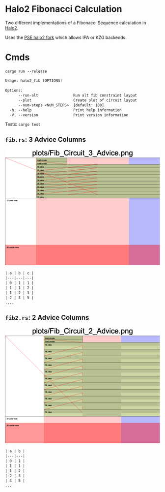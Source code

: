 # Halo2 Fibonacci Calculation
Two different implementations of a Fibonacci Sequence calculation in [Halo2](https://zcash.github.io/halo2/).

Uses the [PSE halo2 fork](https://github.com/privacy-scaling-explorations/halo2) which allows IPA or KZG backends.


# Cmds
`cargo run --release`
```
Usage: halo2_fib [OPTIONS]

Options:
      --run-alt                Run alt fib constraint layout
      --plot                   Create plot of circuit layout
      --num-steps <NUM_STEPS>  [default: 180]
  -h, --help                   Print help information
  -V, --version                Print version information
```

Tests: `cargo test`

## `fib.rs`: 3 Advice Columns
![3 advice](plots/Fib_Circuit_3_Advice.png)

```
| a | b | c |
|---|---|---|
| 0 | 1 | 1 |
| 1 | 1 | 2 |
| 1 | 2 | 3 |
| 2 | 3 | 5 |
....
```

## `fib2.rs`: 2 Advice Columns
![2 advice](plots/Fib_Circuit_2_Advice.png)

```
| a | b |
|---|---|
| 0 | 1 |
| 1 | 1 |
| 1 | 2 |
| 2 | 3 |
| 3 | 5 |
...
```